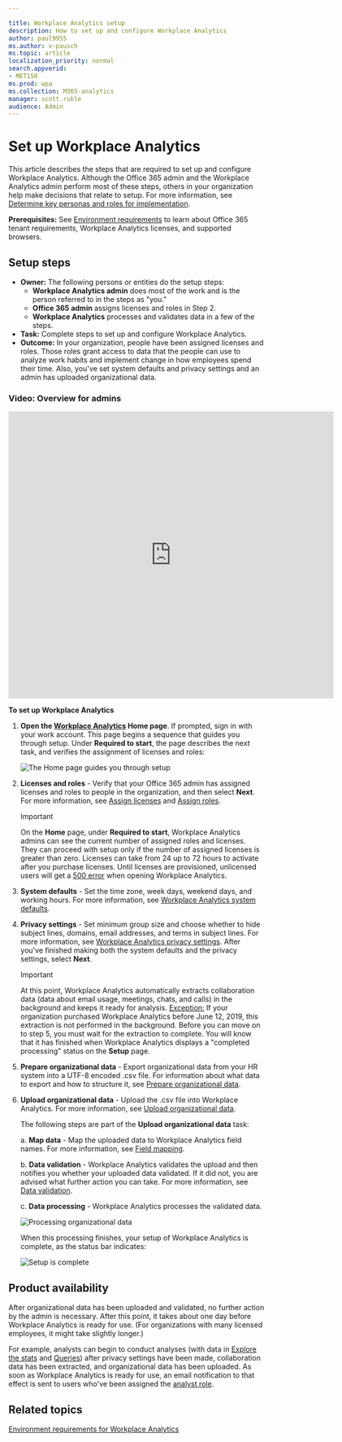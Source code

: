 ```yaml
---

title: Workplace Analytics setup
description: How to set up and configure Workplace Analytics
author: paul9955
ms.author: v-pausch
ms.topic: article
localization_priority: normal 
search.appverid:
- MET150
ms.prod: wpa
ms.collection: M365-analytics
manager: scott.ruble
audience: Admin
---
```


# Set up Workplace Analytics

This article describes the steps that are required to set up and configure Workplace Analytics. Although the Office 365 admin and the Workplace Analytics admin perform most of these steps, others in your organization help make decisions that relate to setup. For more information, see [Determine key personas and roles for implementation](Determine-key-personas.md). 

**Prerequisites:** See [Environment requirements](environment-requirements.md) to learn about Office 365 tenant requirements, Workplace Analytics licenses, and supported browsers. 

## Setup steps 

* **Owner:** The following persons or entities do the setup steps:
  * **Workplace Analytics admin** does most of the work and is the person referred to in the steps as "you."
  * **Office 365 admin** assigns licenses and roles in Step 2.  
  * **Workplace Analytics** processes and validates data in a few of the steps.
* **Task:** Complete steps to set up and configure Workplace Analytics.  
* **Outcome:** In your organization, people have been assigned licenses and roles. Those roles grant access to data that the people can use to analyze work habits and implement change in how employees spend their time. Also, you've set system defaults and privacy settings and an admin has uploaded organizational data.  

<!-- IN THIS VIDEO, MUST FIX A) EARLY SCREENSHOT THAT SHOWS EXPLORE PAGE AND B) END SEQUENCE THAT NO LONGER MATCHES CURRENT FRE. -->

### Video: Overview for admins

<iframe width="640" height="564" src="https://player.vimeo.com/video/282873274" frameborder="0" allowFullScreen mozallowfullscreen webkitAllowFullScreen></iframe>

**To set up Workplace Analytics**

1. **Open the [Workplace Analytics](https://workplaceanalytics.office.com) Home page**. If prompted, sign in with your work account. This page begins a sequence that guides you through setup. Under **Required to start**, the page describes the next task, and verifies the assignment of licenses and roles:

      ![The Home page guides you through setup](../images/wpa/setup/onboarding-intro.png)
  
2. **Licenses and roles** - Verify that your Office 365 admin has assigned licenses and roles to people in the organization, and then select **Next**. For more information, see [Assign licenses](assign-licenses-to-population.md) and [Assign roles](assign-roles-to-wpa-admins.md). 

   > [!Important]
   > On the **Home** page, under **Required to start**, Workplace Analytics admins can see the current number of assigned roles and licenses. They can proceed with setup only if the number of assigned licenses is greater than zero. Licenses can take from 24 up to 72 hours to activate after you purchase licenses. Until licenses are provisioned, unlicensed users will  get a [500 error](../Tutorials/wpa-tool-500-error.md) when opening Workplace Analytics.

3. **System defaults** - Set the time zone, week days, weekend days, and working hours. For more information, see [Workplace Analytics system defaults](../Use/settings.md#system-defaults).

4. **Privacy settings** - Set minimum group size and choose whether to hide subject lines, domains, email addresses, and terms in subject lines. For more information, see [Workplace Analytics privacy settings](../Use/settings.md#privacy-settings). After you've finished making both the system defaults and the privacy settings, select **Next**.

   > [!Important] 
   > At this point, Workplace Analytics automatically extracts collaboration data (data about email usage, meetings, chats, and calls) in the background and keeps it ready for analysis. <u>Exception:</u> If your organization purchased Workplace Analytics before June 12, 2019, this extraction is not performed in the background. Before you can move on to step 5, you must wait for the extraction to complete. You will know that it has finished when Workplace Analytics displays a "completed processing" status on the **Setup** page.

<!-- REMOVED PER PRAMOD 31 MAY 2019: 
5. **Collaboration data** - Workplace Analytics extracts collaboration data (data about email usage, meetings, chats, and calls) from Office 365, and then processes it. This processing can last as long as a week. After it finishes, Workplace Analytics displays a "completed processing" status on the **Setup** page.

      ![Workplace Analytics processes collaboration data](../images/wpa/setup/03-process-collab-data.png)
-->

5. **Prepare organizational data** - Export organizational data from your HR system into a UTF-8 encoded .csv file. For information about what data to export and how to structure it, see [Prepare organizational data](Prepare-organizational-data.md).

6. **Upload organizational data** - Upload the .csv file into Workplace Analytics. For more information, see [Upload organizational data](upload-organizational-data-1st.md).

    The following steps are part of the **Upload organizational data** task:

    a. **Map data** - Map the uploaded data to Workplace Analytics field names. For more information, see [Field mapping](upload-organizational-data-1st.md#field-mapping). 

    b. **Data validation** - Workplace Analytics validates the upload and then notifies you whether your uploaded data validated. If it did not, you are advised what further action you can take. For more information, see [Data validation](upload-organizational-data-1st.md#data-validation). 

    c. **Data processing** - Workplace Analytics processes the validated data. 

    ![Processing organizational data](../images/wpa/setup/onboarding-validation-success.png)

    When this processing finishes, your setup of Workplace Analytics is complete, as the status bar indicates: 

    ![Setup is complete](../images/wpa/setup/onboarding-setup-complete.png) 

## Product availability

After organizational data has been uploaded and validated, no further action by the admin is necessary. After this point, it takes about one day before Workplace Analytics is ready for use. (For organizations with many licensed employees, it might take slightly longer.)

For example, analysts can begin to conduct analyses (with data in [Explore the stats](../use/explore-intro.md) and [Queries](../tutorials/query-basics.md)) after privacy settings have been made, collaboration data has been extracted, and organizational data has been uploaded. As soon as Workplace Analytics is ready for use, an email notification to that effect is sent to users who've been assigned the [analyst role](../use/user-roles.md#role-descriptions-and-access-levels).

## Related topics

[Environment requirements for Workplace Analytics](environment-requirements.md)
